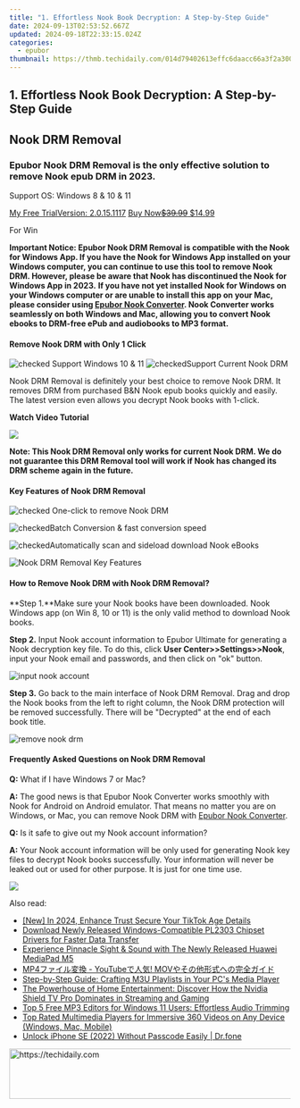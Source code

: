 ```yaml
---
title: "1. Effortless Nook Book Decryption: A Step-by-Step Guide"
date: 2024-09-13T02:53:52.667Z
updated: 2024-09-18T22:33:15.024Z
categories:
  - epubor
thumbnail: https://thmb.techidaily.com/014d79402613effc6daacc66a3f2a300ba2df5a4c6f73b5cf48b17efe5272ad6.jpg
---
```


## 1. Effortless Nook Book Decryption: A Step-by-Step Guide

## Nook DRM Removal

### Epubor Nook DRM Removal is the only effective solution to remove Nook epub DRM in 2023\. 

Support OS: Windows 8 & 10 & 11

[My Free TrialVersion: 2.0.15.1117](https://download.epubor.com/nookdrmremoval.exe) [Buy Now~~$39.99~~ $14.99](https://secure.2checkout.com/order/checkout.php?PRODS=4600281&QTY=1&CART=2&CARD=2&DESIGN%5FTYPE=2CURRENCY=USD&ORDERSTYLE=nLWooJa5iLg=&PAY%5FTYPE=PAYPAL&OPTIONS4600281=WinCon1Y)

For Win

**Important Notice: Epubor Nook DRM Removal is compatible with the Nook for Windows App. If you have the Nook for Windows App installed on your Windows computer, you can continue to use this tool to remove Nook DRM. However, please be aware that Nook has discontinued the Nook for Windows App in 2023.** 
**If you have not yet installed Nook for Windows on your Windows computer or are unable to install this app on your Mac, please consider using [Epubor Nook Converter](https://tools.techidaily.com/epubor/nook-converter/). Nook Converter works seamlessly on both Windows and Mac, allowing you to convert Nook ebooks to DRM-free ePub and audiobooks to MP3 format.**

#### Remove Nook DRM with Only 1 Click

![](http://www.epubor.com/style/images/icon_check.png "checked") Support Windows 10 & 11 ![](http://www.epubor.com/style/images/icon_check.png "checked")Support Current Nook DRM

Nook DRM Removal is definitely your best choice to remove Nook DRM. It removes DRM from purchased B&N Nook epub books quickly and easily. The latest version even allows you decrypt Nook books with 1-click. 

**Watch Video Tutorial**

[![](http://www.epubor.com/images/uppic/nook-drm-removal-2019.png)](https://youtu.be/4mANAwmuJZc)

**Note: This Nook DRM Removal only works for current Nook DRM. We do not guarantee this DRM Removal tool will work if Nook has changed its DRM scheme again in the future.**

#### Key Features of Nook DRM Removal

![](http://www.epubor.com/style/images/icon_check.png "checked") One-click to remove Nook DRM 

![](http://www.epubor.com/style/images/icon_check.png "checked")Batch Conversion & fast conversion speed

![](http://www.epubor.com/style/images/icon_check.png "checked")Automatically scan and sideload download Nook eBooks

![Nook DRM Removal Key Features](https://www.epubor.com/images/uppic/Nook-drm-key-features.png) 

#### How to Remove Nook DRM with Nook DRM Removal?

**Step 1.**Make sure your Nook books have been downloaded. Nook Windows app (on Win 8, 10 or 11) is the only valid method to download Nook books.

**Step 2\.**  Input Nook account information to Epubor Ultimate for generating a Nook decryption key file. To do this, click **User Center>>Settings>>Nook**, input your Nook email and passwords, and then click on "ok" button.

![input nook account](http://www.epubor.com/./images/uppic/nook-input-account-infor-2023.png)

**Step 3.** Go back to the main interface of Nook DRM Removal. Drag and drop the Nook books from the left to right column, the Nook DRM protection will be removed successfully. There will be "Decrypted" at the end of each book title.

![remove nook drm](https://www.epubor.com/images/uppic/nook-book-decryption.png)

#### Frequently Asked Questions on Nook DRM Removal

**Q:** What if I have Windows 7 or Mac? 

**A:**  The good news is that Epubor Nook Converter works smoothly with Nook for Android on Android emulator. That means no matter you are on Windows, or Mac, you can remove Nook DRM with [Epubor Nook Converter](https://tools.techidaily.com/epubor/nook-converter/). 

**Q:** Is it safe to give out my Nook account information?

**A:** Your Nook account information will be only used for generating Nook key files to decrypt Nook books successfully. Your information will never be leaked out or used for other purpose. It is just for one time use.

![](http://www.epubor.com/images/metadata-edit.png)

<ins class="adsbygoogle"
     style="display:block"
     data-ad-format="autorelaxed"
     data-ad-client="ca-pub-7571918770474297"
     data-ad-slot="1223367746"></ins>

<ins class="adsbygoogle"
     style="display:block"
     data-ad-client="ca-pub-7571918770474297"
     data-ad-slot="8358498916"
     data-ad-format="auto"
     data-full-width-responsive="true"></ins>

<span class="atpl-alsoreadstyle">Also read:</span>
<div><ul>
<li><a href="https://fox-access.techidaily.com/new-in-2024-enhance-trust-secure-your-tiktok-age-details/"><u>[New] In 2024, Enhance Trust Secure Your TikTok Age Details</u></a></li>
<li><a href="https://hardware-updates.techidaily.com/download-newly-released-windows-compatible-pl2303-chipset-drivers-for-faster-data-transfer/"><u>Download Newly Released Windows-Compatible PL2303 Chipset Drivers for Faster Data Transfer</u></a></li>
<li><a href="https://buynow-help.techidaily.com/experience-pinnacle-sight-and-sound-with-the-newly-released-huawei-mediapad-m5/"><u>Experience Pinnacle Sight & Sound with The Newly Released Huawei MediaPad M5</u></a></li>
<li><a href="https://solve-luxury.techidaily.com/mp4-youtube-mov/"><u>MP4ファイル変換 - YouTubeで人気! MOVやその他形式への完全ガイド</u></a></li>
<li><a href="https://solve-luxury.techidaily.com/step-by-step-guide-crafting-m3u-playlists-in-your-pcs-media-player/"><u>Step-by-Step Guide: Crafting M3U Playlists in Your PC's Media Player</u></a></li>
<li><a href="https://buynow-marvelous.techidaily.com/the-powerhouse-of-home-entertainment-discover-how-the-nvidia-shield-tv-pro-dominates-in-streaming-and-gaming/"><u>The Powerhouse of Home Entertainment: Discover How the Nvidia Shield TV Pro Dominates in Streaming and Gaming</u></a></li>
<li><a href="https://solve-luxury.techidaily.com/top-5-free-mp3-editors-for-windows-11-users-effortless-audio-trimming/"><u>Top 5 Free MP3 Editors for Windows 11 Users: Effortless Audio Trimming</u></a></li>
<li><a href="https://solve-luxury.techidaily.com/top-rated-multimedia-players-for-immersive-360-videos-on-any-device-windows-mac-mobile/"><u>Top Rated Multimedia Players for Immersive 360 Videos on Any Device (Windows, Mac, Mobile)</u></a></li>
<li><a href="https://iphone-unlock.techidaily.com/unlock-iphone-se-2022-without-passcode-easily-drfone-by-drfone-ios/"><u>Unlock iPhone SE (2022) Without Passcode Easily | Dr.fone</u></a></li>
</ul></div>

<!-- affiliate ads begin -->
<a href="https://versadesk.pxf.io/c/5597632/1815679/21290" target="_top" id="1815679">
  <img src="//a.impactradius-go.com/display-ad/21290-1815679" border="0" alt="https://techidaily.com" width="728" height="90"/>
</a>
<img height="0" width="0" src="https://versadesk.pxf.io/i/5597632/1815679/21290" style="position:absolute;visibility:hidden;" border="0" />
<!-- affiliate ads end -->

